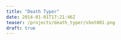 ```yaml
---
title: "Death Typer"
date: 2014-01-01T17:21:46Z
teaser: /projects/death_typer/shot001.png
draft: true
---
```


